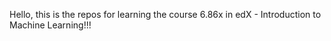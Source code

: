 Hello, this is the repos for learning the course 6.86x in edX - Introduction to Machine Learning!!!
